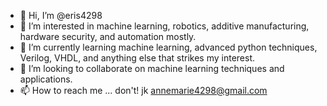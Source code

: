 - 👋 Hi, I’m @eris4298
- 👀 I’m interested in machine learning, robotics, additive manufacturing, hardware security, and automation mostly. 
- 🌱 I’m currently learning machine learning, advanced python techniques, Verilog, VHDL, and anything else that strikes my interest. 
- 💞️ I’m looking to collaborate on machine learning techniques and applications. 
- 📫 How to reach me ... don't! jk annemarie4298@gmail.com

<!---
eris4298/eris4298 is a ✨ special ✨ repository because its `README.md` (this file) appears on your GitHub profile.
You can click the Preview link to take a look at your changes.
--->
